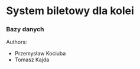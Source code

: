# System biletowy dla kolei


### Bazy danych

Authors:<br>
   - Przemysław Kociuba <br>
   - Tomasz Kajda

